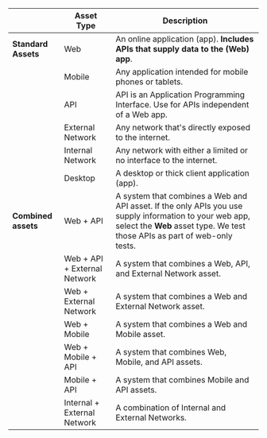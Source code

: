 | | Asset Type | Description |
|---|---|---|
| **Standard Assets** | Web | An online application (app). **Includes APIs that supply data to the (Web) app**. |
| | Mobile | Any application intended for mobile phones or tablets. |
| | API | API is an Application Programming Interface. Use for APIs independent of a Web app. |
| | External Network | Any network that's directly exposed to the internet. |
| | Internal Network | Any network with either a limited or no interface to the internet. |
| | Desktop | A desktop or thick client application (app). |
| **Combined assets** | Web + API | A system that combines a Web and API asset. If the only APIs you use supply information to your web app, select the **Web** asset type. We test those APIs as part of web-only tests. |
| | Web + API + External Network | A system that combines a Web, API, and External Network asset. |
| | Web + External Network | A system that combines a Web and External Network asset. |
| | Web + Mobile| A system that combines a Web and Mobile asset. |
| | Web + Mobile + API | A system that combines Web, Mobile, and API assets. |
| | Mobile + API | A system that combines Mobile and API assets. |
| | Internal + External Network | A combination of Internal and External Networks. |
